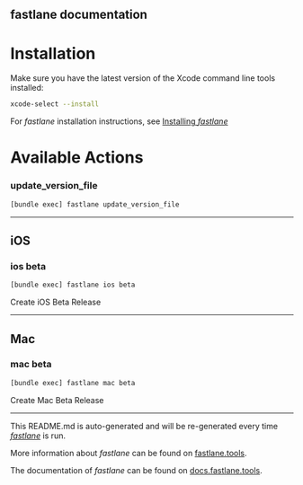 fastlane documentation
----

# Installation

Make sure you have the latest version of the Xcode command line tools installed:

```sh
xcode-select --install
```

For _fastlane_ installation instructions, see [Installing _fastlane_](https://docs.fastlane.tools/#installing-fastlane)

# Available Actions

### update_version_file

```sh
[bundle exec] fastlane update_version_file
```



----


## iOS

### ios beta

```sh
[bundle exec] fastlane ios beta
```

Create iOS Beta Release

----


## Mac

### mac beta

```sh
[bundle exec] fastlane mac beta
```

Create Mac Beta Release

----

This README.md is auto-generated and will be re-generated every time [_fastlane_](https://fastlane.tools) is run.

More information about _fastlane_ can be found on [fastlane.tools](https://fastlane.tools).

The documentation of _fastlane_ can be found on [docs.fastlane.tools](https://docs.fastlane.tools).

